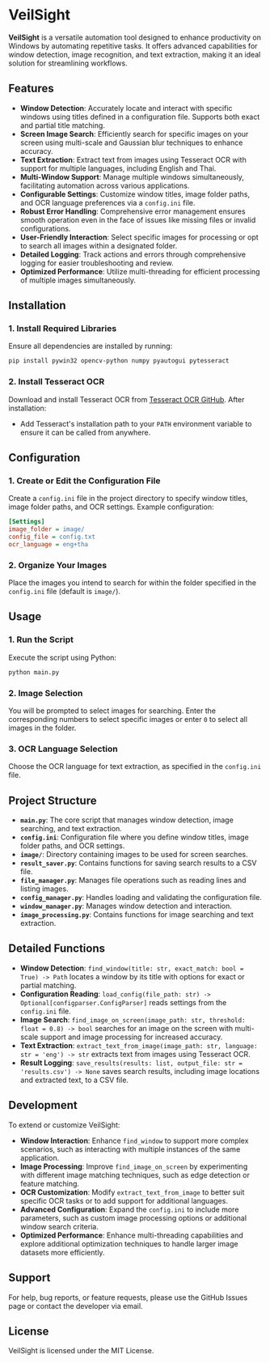 # VeilSight

**VeilSight** is a versatile automation tool designed to enhance productivity on Windows by automating repetitive tasks. It offers advanced capabilities for window detection, image recognition, and text extraction, making it an ideal solution for streamlining workflows.

## Features

- **Window Detection**: Accurately locate and interact with specific windows using titles defined in a configuration file. Supports both exact and partial title matching.
- **Screen Image Search**: Efficiently search for specific images on your screen using multi-scale and Gaussian blur techniques to enhance accuracy.
- **Text Extraction**: Extract text from images using Tesseract OCR with support for multiple languages, including English and Thai.
- **Multi-Window Support**: Manage multiple windows simultaneously, facilitating automation across various applications.
- **Configurable Settings**: Customize window titles, image folder paths, and OCR language preferences via a `config.ini` file.
- **Robust Error Handling**: Comprehensive error management ensures smooth operation even in the face of issues like missing files or invalid configurations.
- **User-Friendly Interaction**: Select specific images for processing or opt to search all images within a designated folder.
- **Detailed Logging**: Track actions and errors through comprehensive logging for easier troubleshooting and review.
- **Optimized Performance**: Utilize multi-threading for efficient processing of multiple images simultaneously.

## Installation

### 1. Install Required Libraries

Ensure all dependencies are installed by running:

```bash
pip install pywin32 opencv-python numpy pyautogui pytesseract
```

### 2. Install Tesseract OCR

Download and install Tesseract OCR from [Tesseract OCR GitHub](https://github.com/tesseract-ocr/tesseract). After installation:

- Add Tesseract's installation path to your `PATH` environment variable to ensure it can be called from anywhere.

## Configuration

### 1. Create or Edit the Configuration File

Create a `config.ini` file in the project directory to specify window titles, image folder paths, and OCR settings. Example configuration:

```ini
[Settings]
image_folder = image/
config_file = config.txt
ocr_language = eng+tha
```

### 2. Organize Your Images

Place the images you intend to search for within the folder specified in the `config.ini` file (default is `image/`).

## Usage

### 1. Run the Script

Execute the script using Python:

```bash
python main.py
```

### 2. Image Selection

You will be prompted to select images for searching. Enter the corresponding numbers to select specific images or enter `0` to select all images in the folder.

### 3. OCR Language Selection

Choose the OCR language for text extraction, as specified in the `config.ini` file.

## Project Structure

- **`main.py`**: The core script that manages window detection, image searching, and text extraction.
- **`config.ini`**: Configuration file where you define window titles, image folder paths, and OCR settings.
- **`image/`**: Directory containing images to be used for screen searches.
- **`result_saver.py`**: Contains functions for saving search results to a CSV file.
- **`file_manager.py`**: Manages file operations such as reading lines and listing images.
- **`config_manager.py`**: Handles loading and validating the configuration file.
- **`window_manager.py`**: Manages window detection and interaction.
- **`image_processing.py`**: Contains functions for image searching and text extraction.

## Detailed Functions

- **Window Detection**: `find_window(title: str, exact_match: bool = True) -> Path` locates a window by its title with options for exact or partial matching.
- **Configuration Reading**: `load_config(file_path: str) -> Optional[configparser.ConfigParser]` reads settings from the `config.ini` file.
- **Image Search**: `find_image_on_screen(image_path: str, threshold: float = 0.8) -> bool` searches for an image on the screen with multi-scale support and image processing for increased accuracy.
- **Text Extraction**: `extract_text_from_image(image_path: str, language: str = 'eng') -> str` extracts text from images using Tesseract OCR.
- **Result Logging**: `save_results(results: list, output_file: str = 'results.csv') -> None` saves search results, including image locations and extracted text, to a CSV file.

## Development

To extend or customize VeilSight:

- **Window Interaction**: Enhance `find_window` to support more complex scenarios, such as interacting with multiple instances of the same application.
- **Image Processing**: Improve `find_image_on_screen` by experimenting with different image matching techniques, such as edge detection or feature matching.
- **OCR Customization**: Modify `extract_text_from_image` to better suit specific OCR tasks or to add support for additional languages.
- **Advanced Configuration**: Expand the `config.ini` to include more parameters, such as custom image processing options or additional window search criteria.
- **Optimized Performance**: Enhance multi-threading capabilities and explore additional optimization techniques to handle larger image datasets more efficiently.

## Support

For help, bug reports, or feature requests, please use the GitHub Issues page or contact the developer via email.

## License

VeilSight is licensed under the MIT License.
